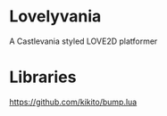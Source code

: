 # Lovelyvania
 A Castlevania styled LOVE2D platformer

# Libraries
https://github.com/kikito/bump.lua